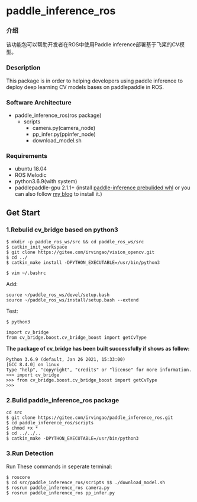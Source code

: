 # paddle_inference_ros
### 介绍
该功能包可以帮助开发者在ROS中使用Paddle inference部署基于飞桨的CV模型。
### Description
This package is in order to helping developers using paddle inference to deploy deep learning CV models bases on paddlepaddle in ROS.

### Software Architecture
- paddle_inference_ros(ros package)
    - scripts
        - camera.py(camera_node)
        - pp_infer.py(ppinfer_node)
        - download_model.sh

### Requirements
- ubuntu 18.04
- ROS Melodic
- python3.6.9(with system)
- paddlepaddle-gpu 2.1.1+ (install [paddle-inference prebulided whl](https://www.paddlepaddle.org.cn/documentation/docs/zh/guides/09_hardware_support/hardware_info_cn.html#paddle-inference) or you can also follow [my blog](https://blog.csdn.net/qq_45779334/article/details/118611953) to install it.)

## Get Start
### 1.Rebulid cv_bridge based on python3
```
$ mkdir -p paddle_ros_ws/src && cd paddle_ros_ws/src
$ catkin_init_workspace
$ git clone https://gitee.com/irvingao/vision_opencv.git
$ cd ../
$ catkin_make install -DPYTHON_EXECUTABLE=/usr/bin/python3
```
```
$ vim ~/.bashrc
```
Add:
```
source ~/paddle_ros_ws/devel/setup.bash
source ~/paddle_ros_ws/install/setup.bash --extend
```
Test:
```
$ python3
```
```
import cv_bridge
from cv_bridge.boost.cv_bridge_boost import getCvType
```
**The package of cv_bridge has been built successfully if shows as follow:**
```
Python 3.6.9 (default, Jan 26 2021, 15:33:00) 
[GCC 8.4.0] on linux
Type "help", "copyright", "credits" or "license" for more information.
>>> import cv_bridge
>>> from cv_bridge.boost.cv_bridge_boost import getCvType
>>> 
```

### 2.Bulid paddle_inference_ros package
```
cd src
$ git clone https://gitee.com/irvingao/paddle_inference_ros.git
$ cd paddle_inference_ros/scripts
$ chmod +x *
$ cd ../../..
$ catkin_make -DPYTHON_EXECUTABLE=/usr/bin/python3
```

### 3.Run Detection
Run These commands in seperate terminal:
```
$ roscore
$ cd src/paddle_inference_ros/scripts $$ ./download_model.sh
$ rosrun paddle_inference_ros camera.py
$ rosrun paddle_inference_ros pp_infer.py
```